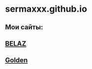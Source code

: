 # sermaxxx.github.io
## Мои сайты: 
## [BELAZ](https://sermaxxx.github.io/belaz/index.html)
## [Golden](https://sermaxxx.github.io/Golden/index.html)
